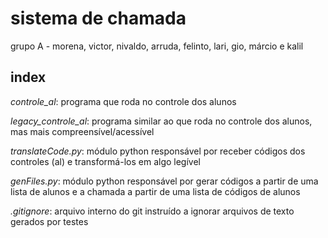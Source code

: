 # sistema de chamada
grupo A - morena, victor, nivaldo, arruda, felinto, lari, gio, márcio e kalil

## index
*controle_al*: programa que roda no controle dos alunos

*legacy_controle_al*: programa similar ao que roda no controle dos alunos, mas mais compreensível/acessível

*translateCode.py*: módulo python responsável por receber códigos dos controles (al) e transformá-los em algo legível

*genFiles.py*: módulo python responsável por gerar códigos a partir de uma lista de alunos e a chamada a partir de uma lista de códigos de alunos

*.gitignore*: arquivo interno do git instruído a ignorar arquivos de texto gerados por testes
